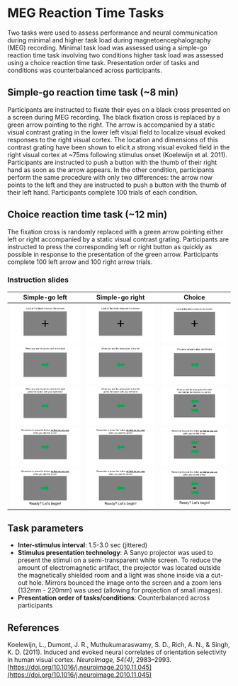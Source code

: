 # MEG Reaction Time Tasks

Two tasks were used to assess performance and neural communication during minimal and higher task load during magnetoencephalography (MEG) recording. Minimal task load was assessed using a simple-go reaction time task involving two conditions higher task load was assessed using a choice reaction time task. Presentation order of tasks and conditions was counterbalanced across participants. 

## Simple-go reaction time task (~8 min)

Participants are instructed to fixate their eyes on a black cross presented on a screen during MEG recording. The black fixation cross is replaced by a green arrow pointing to the right. The arrow is accompanied by a static visual contrast grating in the lower left visual field to localize visual evoked responses to the right visual cortex. The location and dimensions of this contrast grating have been shown to elicit a strong visual evoked field in the right visual cortex at ~75ms following stimulus onset (Koelewijn et al. 2011). Participants are instructed to push a button with the thumb of their right hand as soon as the arrow appears. In the other condition, participants perform the same procedure with only two differences: the arrow now points to the left and they are instructed to push a button with the thumb of their left hand. Participants complete 100 trials of each condition. 

## Choice reaction time task (~12 min)

The fixation cross is randomly replaced with a green arrow pointing either left or right accompanied by a static visual contrast grating. Participants are instructed to press the corresponding left or right button as quickly as possible in response to the presentation of the green arrow. Participants complete 100 left arrow and 100 right arrow trials. 

### Instruction slides

| Simple-go left | Simple-go right | Choice |
| -- | -- | -- |
| <img style="float: left;" src="/instruction_slides/Slide1.JPG"> | <img style="float: left;" src="/instruction_slides/Slide6.JPG"> | <img style="float: left;" src="/instruction_slides/Slide11.JPG"> |
| <img style="float: left;" src="/instruction_slides/Slide2.JPG"> | <img style="float: left;" src="/instruction_slides/Slide7.JPG"> | <img style="float: left;" src="/instruction_slides/Slide12.JPG"> |
| <img style="float: left;" src="/instruction_slides/Slide3.JPG"> | <img style="float: left;" src="/instruction_slides/Slide8.JPG"> | <img style="float: left;" src="/instruction_slides/Slide13.JPG"> |
| <img style="float: left;" src="/instruction_slides/Slide4.JPG"> | <img style="float: left;" src="/instruction_slides/Slide9.JPG"> | <img style="float: left;" src="/instruction_slides/Slide14.JPG"> |
| <img style="float: left;" src="/instruction_slides/Slide5.JPG"> | <img style="float: left;" src="/instruction_slides/Slide10.JPG"> | <img style="float: left;" src="/instruction_slides/Slide15.JPG"> |

## Task parameters

* **Inter-stimulus interval**: 1.5-3.0 sec (jittered)
* **Stimulus presentation technology**: A Sanyo projector was used to present the stimuli on a semi-transparent white screen. To reduce the amount of electromagnetic artifact, the projector was located outside the magnetically shielded room and a light was shone inside via a cut-out hole. Mirrors bounced the image onto the screen and a zoom lens (132mm - 220mm) was used (allowing for projection of small images).
* **Presentation order of tasks/conditions**: Counterbalanced across participants

## References
Koelewijn, L., Dumont, J. R., Muthukumaraswamy, S. D., Rich, A. N., & Singh, K. D. (2011). Induced and evoked neural correlates of orientation selectivity in human visual cortex. _NeuroImage, 54(4)_, 2983–2993. [https://doi.org/10.1016/j.neuroimage.2010.11.045](https://doi.org/10.1016/j.neuroimage.2010.11.045)
